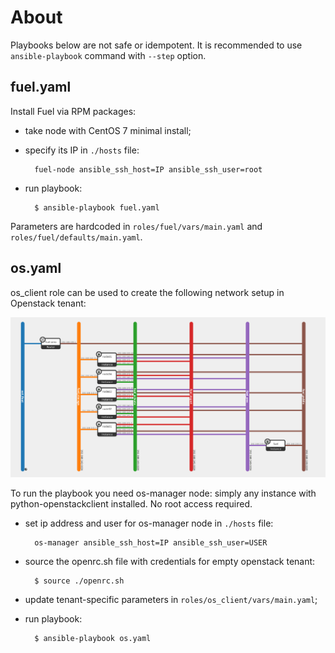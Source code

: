 About
=====

Playbooks below are not safe or idempotent. It is recommended
to use `ansible-playbook` command with `--step` option.

fuel.yaml
---------

Install Fuel via RPM packages:

* take node with CentOS 7 minimal install;

* specify its IP in `./hosts` file:

        fuel-node ansible_ssh_host=IP ansible_ssh_user=root

* run playbook:

        $ ansible-playbook fuel.yaml

Parameters are hardcoded in `roles/fuel/vars/main.yaml` and
`roles/fuel/defaults/main.yaml`.

os.yaml
-------

os_client role can be used to create the following network setup in
Openstack tenant:

![Network scheme](/os-networks.png?raw=true "Network scheme")

To run the playbook you need os-manager node: simply any instance with
python-openstackclient installed. No root access required.

* set ip address and user for os-manager node in `./hosts` file:

        os-manager ansible_ssh_host=IP ansible_ssh_user=USER

* source the openrc.sh file with credentials for empty openstack
  tenant:

        $ source ./openrc.sh

* update tenant-specific parameters in `roles/os_client/vars/main.yaml`;

* run playbook:

        $ ansible-playbook os.yaml
